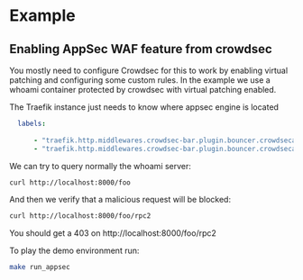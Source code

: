 # Example
## Enabling AppSec WAF feature from crowdsec

You mostly need to configure Crowdsec for this to work by enabling virtual patching and configuring some custom rules.
In the example we use a whoami container protected by crowdsec with virtual patching enabled.

The Traefik instance just needs to know where appsec engine is located
```yaml
  labels:
      
      - "traefik.http.middlewares.crowdsec-bar.plugin.bouncer.crowdsecappsecenabled=true"
      - "traefik.http.middlewares.crowdsec-bar.plugin.bouncer.crowdsecappsechost=crowdsec:7422"
```
We can try to query normally the whoami server:
```bash
curl http://localhost:8000/foo
```

And then we verify that a malicious request will be blocked: 
```bash
curl http://localhost:8000/foo/rpc2
```
You should get a 403 on http://localhost:8000/foo/rpc2

To play the demo environment run:
```bash
make run_appsec
```
